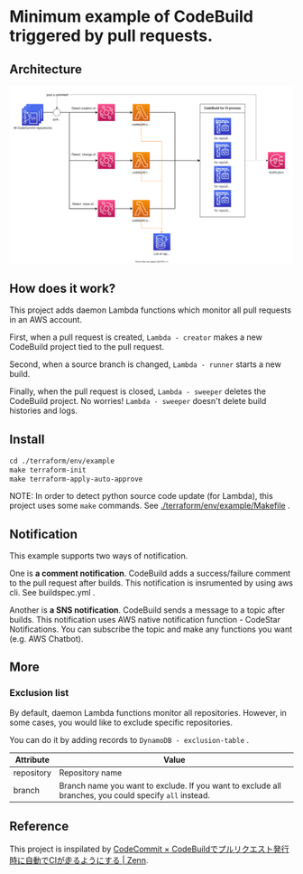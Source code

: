 # Minimum example of CodeBuild triggered by pull requests.

## Architecture
![Architecture](./doc/architecture.drawio.svg)

## How does it work?
This project adds daemon Lambda functions which monitor all pull requests in an AWS account.

First, when a pull request is created, `Lambda - creator` makes a new CodeBuild project tied to the pull request.

Second, when a source branch is changed, `Lambda - runner` starts a new build. 

Finally, when the pull request is closed, `Lambda - sweeper` deletes the CodeBuild project. 
No worries! `Lambda - sweeper` doesn't delete build histories and logs.

## Install
```
cd ./terraform/env/example
make terraform-init
make terraform-apply-auto-approve
```

NOTE: In order to detect python source code update (for Lambda), this project uses some `make` commands. See [./terraform/env/example/Makefile](./terraform/env/example/Makefile) .

## Notification
This example supports two ways of notification.

One is **a comment notification**. CodeBuild adds a success/failure comment to the pull request after builds. This notification is insrumented by using aws cli. See buildspec.yml .

Another is **a SNS notification**. CodeBuild sends a message to a topic after builds. This notification uses AWS native notification function - CodeStar Notifications. You can subscribe the topic and make any functions you want (e.g. AWS Chatbot). 

## More
### Exclusion list
By default, daemon Lambda functions monitor all repositories. However, in some cases, you would like to exclude specific repositories.

You can do it by adding records to `DynamoDB - exclusion-table` .

| Attribute  | Value                                                                                                  |
| ---------- | ------------------------------------------------------------------------------------------------------ |
| repository | Repository name                                                                                        |
| branch     | Branch name you want to exclude. If you want to exclude all branches, you could specify `all` instead. |

## Reference
This project is inspilated by [CodeCommit × CodeBuildでプルリクエスト発行時に自動でCIが走るようにする | Zenn](https://zenn.dev/nekoze_climber/articles/930c40132e1d45). 
